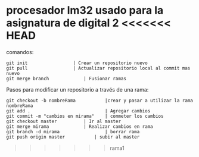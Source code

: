procesador lm32 usado para la asignatura de digital 2
<<<<<<< HEAD
=======
comandos:

	git init 			     | Crear un repositorio nuevo
	git pull			     | Actualizar repositorio local al commit mas nuevo
	git merge branch		     | Fusionar ramas
Pasos para modificar un repositorio a través de una rama:

	git checkout -b nombreRama           |crear y pasar a utilizar la rama nombreRama
	git add .                            | Agregar cambios
	git commit -m "cambios en mirama"    | commeter los cambios
	git checkout master		     | Ir al master
	git merge mirama		     | Realizar cambios en rama
	git branch -d mirama	             | borrar rama
	git push origin master		     | subir al master	

>>>>>>> rama1
